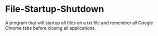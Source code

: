 # File-Startup-Shutdown
A program that will startup all files on a txt file and remember all Google Chrome tabs before closing all applications.
